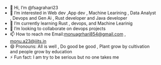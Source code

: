 - 👋 Hi, I’m @fsagrahari23
- 👀 I’m interested in Web dev ,App dev , Machine Learining , Data Analyst , Devops and Gen Ai , Rust developer and Java developer
- 🌱 I’m currently learning Rust , devops, and Machine Learinig
- 💞️ I’m looking to collaborate on devops projects
- 📫 How to reach me Email:monuagrhari854@gmail.com , monu.a23@iiits.in
- 😄 Pronouns: All is well , Do good be good , Plant grow by cultivation and people grow by education
- ⚡ Fun fact: I am try to be serious but no one takes me

<!---
fsagrahari23/fsagrahari23 is a ✨ special ✨ repository because its `README.md` (this file) appears on your GitHub profile.
You can click the Preview link to take a look at your changes.
--->
